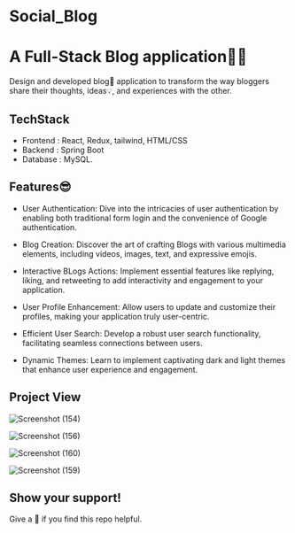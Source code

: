 
# Social_Blog
# A Full-Stack Blog application👨‍💻
Design and developed blog📸 application to transform the way bloggers share their thoughts, ideas💡, and experiences with the other.
## TechStack
- Frontend : React, Redux, tailwind, HTML/CSS
- Backend : Spring Boot
- Database : MySQL.

## Features😎 
- User Authentication: Dive into the intricacies of user authentication by enabling both traditional form login and the convenience of Google authentication.

- Blog Creation: Discover the art of crafting Blogs with various multimedia elements, including videos, images, text, and expressive emojis.

- Interactive BLogs Actions: Implement essential features like replying, liking, and retweeting to add interactivity and engagement to your application.
- User Profile Enhancement: Allow users to update and customize their profiles, making your application truly user-centric.

- Efficient User Search: Develop a robust user search functionality, facilitating seamless connections between users.

- Dynamic Themes: Learn to implement captivating dark and light themes that enhance user experience and engagement.
## Project View
![Screenshot (154)](https://github.com/user-attachments/assets/92b952c9-7622-43b0-97a8-7c26d9cfabd3)

![Screenshot (156)](https://github.com/user-attachments/assets/f6f27836-2272-4f9f-8ee7-1813625b7477)

![Screenshot (160)](https://github.com/user-attachments/assets/bbd47790-520e-409c-b9f0-3f21fcc9b399)

![Screenshot (159)](https://github.com/user-attachments/assets/feb99796-c643-4e44-8f89-5bd7cba50444)

## Show your support!

Give a 🌟 if you find this repo helpful.
